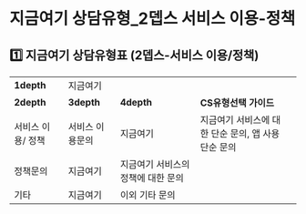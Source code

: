 # 지금여기 상담유형_2뎁스 서비스 이용-정책

**1️⃣ 지금여기** **상담유형표 (2뎁스-서비스 이용/정책)**
--------------------------------------

|  |  |  |  |  |
| --- | --- | --- | --- | --- |
| **1depth** | 지금여기 | | | |
| **2depth** | **3depth** | **4depth** | **CS유형선택 가이드** | |
| 서비스 이용/ 정책 | 서비스 이용문의 | 지금여기 | 지금여기 서비스에 대한 단순 문의, 앱 사용 단순 문의 | |
| 정책문의 | 지금여기 | 지금여기 서비스의 정책에 대한 문의 | |
| 기타 | 지금여기 | 이외 기타 문의 | |